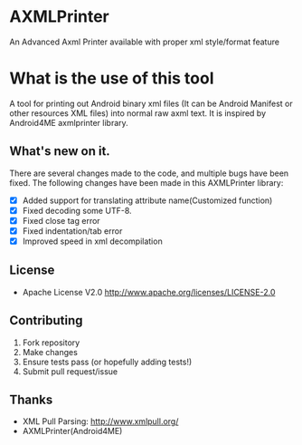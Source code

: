 # AXMLPrinter
An Advanced Axml Printer available with proper xml style/format feature
# What is the use of this tool
A tool for printing out Android binary xml files (It can be Android Manifest or other resources XML files) into normal raw axml text. It is inspired by Android4ME axmlprinter library.

## What's new on it.
There are several changes made to the code, and multiple bugs have been fixed. The following changes have been made in this AXMLPrinter library:
- [x] Added support for translating attribute name(Customized function)
- [x] Fixed decoding some UTF-8.
- [x] Fixed close tag error
- [x] Fixed indentation/tab error
- [x] Improved speed in xml decompilation

## License

+ Apache License V2.0 <http://www.apache.org/licenses/LICENSE-2.0>

## Contributing

1. Fork repository
2. Make changes
3. Ensure tests pass (or hopefully adding tests!)
4. Submit pull request/issue

## Thanks

+ XML Pull Parsing: <http://www.xmlpull.org/>
+ AXMLPrinter(Android4ME)
